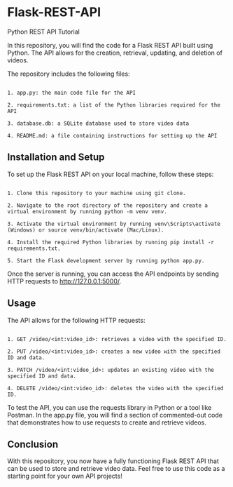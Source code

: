 # Flask-REST-API
Python REST API Tutorial 

In this repository, you will find the code for a Flask REST API built using Python. 
The API allows for the creation, retrieval, updating, and deletion of videos.

The repository includes the following files:

```

1. app.py: the main code file for the API

2. requirements.txt: a list of the Python libraries required for the API

3. database.db: a SQLite database used to store video data

4. README.md: a file containing instructions for setting up the API

```

## Installation and Setup

To set up the Flask REST API on your local machine, follow these steps:

```

1. Clone this repository to your machine using git clone.

2. Navigate to the root directory of the repository and create a virtual environment by running python -m venv venv.

3. Activate the virtual environment by running venv\Scripts\activate (Windows) or source venv/bin/activate (Mac/Linux).

4. Install the required Python libraries by running pip install -r requirements.txt.

5. Start the Flask development server by running python app.py.

```

Once the server is running, you can access the API endpoints by sending HTTP requests to http://127.0.0.1:5000/.

## Usage

The API allows for the following HTTP requests:

```

1. GET /video/<int:video_id>: retrieves a video with the specified ID.

2. PUT /video/<int:video_id>: creates a new video with the specified ID and data.

3. PATCH /video/<int:video_id>: updates an existing video with the specified ID and data.

4. DELETE /video/<int:video_id>: deletes the video with the specified ID.

```

To test the API, you can use the requests library in Python or a tool like Postman.
In the app.py file, you will find a section of commented-out code that demonstrates how to use requests to create and retrieve videos.

## Conclusion

With this repository, you now have a fully functioning Flask REST API that can be used to store and retrieve video data.
Feel free to use this code as a starting point for your own API projects!
